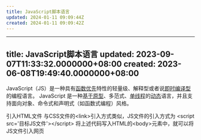 ```yaml
---
title: JavaScript脚本语言
updated: 2024-01-11 09:09:44Z
created: 2024-01-11 09:09:42Z
---
```


---
title: JavaScript脚本语言
updated: 2023-09-07T11:33:32.0000000+08:00
created: 2023-06-08T19:49:40.0000000+08:00
---

JavaScript（JS）是一种具有[函数优先](https://developer.mozilla.org/zh-CN/docs/Glossary/First-class_Function)特性的轻量级、解释型或者说[即时编译型](https://zh.wikipedia.org/wiki/%E5%8D%B3%E6%99%82%E7%B7%A8%E8%AD%AF)的编程语言。
JavaScript 是一种[基于原型](https://developer.mozilla.org/zh-CN/docs/Glossary/Prototype-based_programming)、多范式、[单线程](https://developer.mozilla.org/zh-CN/docs/Glossary/Thread)的[动态](https://developer.mozilla.org/zh-CN/docs/Glossary/Dynamic_typing)语言，并且支持面向对象、命令式和声明式（如函数式编程）风格。

引入HTML文件
与CSS文件的\<link\>引入方式类似，JS文件的引入方式为
\<script src='目标JS文件'\>\</script\>
将上述代码写入HTML的\<body\>元素中，就可以将JS文件引入网页
